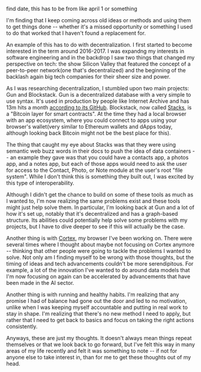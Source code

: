 find date, this has to be from like april 1 or something 

I'm finding that I keep coming across old ideas or methods and using them to get things done -- whether it's a missed opportunity or something I used to do that worked that I haven't found a replacement for. 

An example of this has to do with decentralization. I first started to become interested in the term around 2016-2017. I was expandng my interests in software engineering and in the backdrop I saw two things that changed my perspective on tech: the show Silicon Valley that featured the concept of a peer-to-peer network(one that's decentralized) and the beginning of the backlash again big tech companies for their sheer size and power. 

As I was researching decentralization, I stumbled upon two main projects: Gun and Blockstack. Gun is a decentralized database with a very simple to use syntax. It's used in production by people like Internet Archive and has 13m hits a month [according to its GitHub](https://github.com/amark/gun). Blockstack, now called [Stacks](https://www.stacks.co/), is a "Bitcoin layer for smart contracts". At the time they had a local browser with an app ecosystem, where you could connect to apps using your browser's wallet(very similar to Ethereum wallets and dApps today, although looking back Bitcoin might not be the best place for this). 

The thing that caught my eye about Stacks was that they were using semantic web buzz words in their docs to push the idea of data containers -- an example they gave was that you could have a contacts app, a photos app, and a notes app, but each of those apps would need to ask the user for access to the Contact, Photo, or Note module at the user's root "file system". While I don't think this is something they built out, I was excited by this type of interoperability. 

Although I didn't get the chance to build on some of these tools as much as I wanted to, I'm now realizing the same problems exist and these tools might just help solve them. In particular, I'm looking back at Gun and a lot of how it's set up, notably that it's decentralized and has a graph-based structure. Its abilities could potentially help solve some problems with my projects, but I have to dive deeper to see if this will actually be the case.

Another thing is with [Cortex](https://withcortex.com), my browser I've been working on. There were several times where I thought about maybe not focusing on Cortex anymore -- thinking that other people were going to tackle the problems I wanted to solve. Not only am I finding myself to be wrong with those thoughts, but the timing of ideas and tech advancements couldn't be more serendipitous. For example, a lot of the innovation I've wanted to do around data models that I'm now focusing on again can be accelerated by advancements that have been made in the AI sector.

Another thing is with running and healthy habits. I'm realizing that any promise I had of balance had gone out the door and led to no motivation, unlike when I was keeping myself accountable and putting in real work to stay in shape. I'm realizing that there's no new method I need to apply, but rather that I need to get back to basics and focus on taking the right actions consistently.

Anyways, these are just my thoughts. It doesn't always mean things repeat themselves or that we look back to go forward, but I've felt this way in many areas of my life recently and felt it was something to note -- if not for anyone else to take interest in, than for me to get these thoughts out of my head.